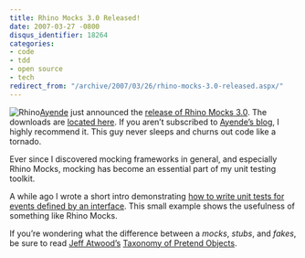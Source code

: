 ```yaml
---
title: Rhino Mocks 3.0 Released!
date: 2007-03-27 -0800
disqus_identifier: 18264
categories:
- code
- tdd
- open source
- tech
redirect_from: "/archive/2007/03/26/rhino-mocks-3.0-released.aspx/"
---
```


![Rhino](https://haacked.com/images/Rhino.jpg)[Ayende](http://www.ayende.com/ "Ayende")
just announced the [release of Rhino Mocks
3.0](http://ayende.com/Blog/archive/2007/03/28/Rhino-Mocks-3.0-Released.aspx "Rhino Mocks").
The downloads are [located
here](http://www.ayende.com/projects/rhino-mocks/downloads.aspx "Downloads").
If you aren’t subscribed to [Ayende’s
blog](http://ayende.com/Blog/ "Ayende’s blog"), I highly recommend it.
This guy never sleeps and churns out code like a tornado.

Ever since I discovered mocking frameworks in general, and especially
Rhino Mocks, mocking has become an essential part of my unit testing
toolkit.

A while ago I wrote a short intro demonstrating [how to write unit tests
for events defined by an
interface](https://haacked.com/archive/2006/06/23/UsingRhinoMocksToUnitTestEventsOnInterfaces.aspx "Using Rhino Mocks To Unit Test Events on Interfaces").
This small example shows the usefulness of something like Rhino Mocks.

If you’re wondering what the difference between a *mocks*, *stubs*, and
*fakes*, be sure to read [Jeff
Atwood’s](http://www.codinghorror.com/blog/ "Jeff Atwood") [Taxonomy of
Pretend
Objects](http://www.codinghorror.com/blog/archives/000765.html "Test Doubles: A Taxonomy of Pretend Objects").


